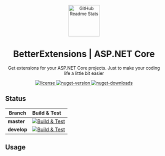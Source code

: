 <p align="center">
    <img width="100px" src="https://github.com/itkerry/better-extensions-aspnet/raw/master/icon.png" align="center" alt="GitHub Readme Stats" />
    <h1 align="center">BetterExtensions | ASP.NET Core</h1>
    <p align="center">Get extensions for your ASP.NET Core projects. Just to make your coding life a little bit easier</p>
</p>
<p align="center">
    <a href="https://github.com/better-open-source/better-extensions/blob/master/LICENSE">
        <img alt="license" src="https://img.shields.io/github/license/mashape/apistatus.svg" />
    </a>
    <a href="https://www.nuget.org/packages/BetterExtensions.AspNet/">
        <img alt="nuget-version" src="https://img.shields.io/nuget/v/BetterExtensions.AspNet.svg" />
    </a>
    <a href="https://www.nuget.org/packages/BetterExtensions.AspNet/">
        <img alt="nuget-downloads" src="https://img.shields.io/nuget/dt/BetterExtensions.AspNet.svg" />
    </a>
</p>

## Status
| Branch | Build & Test |
|---|:---|
|**master**|[![Build & Test][build-master-badge]][build]| 
|**develop**|[![Build & Test][build-develop-badge]][build]|

[build-master-badge]: https://dev.azure.com/better-open-source/better-extensions/_apis/build/status/BetterExtensions.AspNet?branchName=master
[build-develop-badge]: https://dev.azure.com/better-open-source/better-extensions/_apis/build/status/BetterExtensions.AspNet?branchName=develop
[build]: https://dev.azure.com/better-open-source/better-extensions/_build?definitionId=5

## Usage

